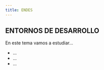```yaml
---
title: ENDES
---
```

## ENTORNOS DE DESARROLLO

En este tema vamos a estudiar...

* ...
* ...
* ...
